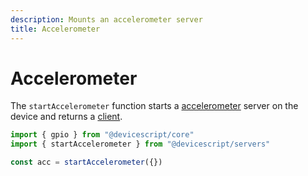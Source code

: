 ```yaml
---
description: Mounts an accelerometer server
title: Accelerometer
---
```


# Accelerometer

The `startAccelerometer` function starts a [accelerometer](https://microsoft.github.io/jacdac-docs/services/accelerometer) server on the device
and returns a [client](/api/clients/accelerometer).

```ts
import { gpio } from "@devicescript/core"
import { startAccelerometer } from "@devicescript/servers"

const acc = startAccelerometer({})
```
